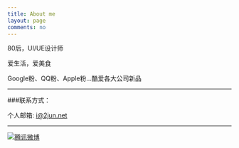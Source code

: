 ```yaml
---
title: About me
layout: page
comments: no
---
```


80后，UI/UE设计师

爱生活，爱美食

Google粉、QQ粉、Apple粉...酷爱各大公司新品

----

###联系方式：        

个人邮箱: [i@2jun.net](mailto:i@2jun.net)     

----


[![腾讯微博](http://v.t.qq.com/sign/chenjun/d7fd27eba46cb04c24356e42e7ed07b02cfbbf6d/1.jpg)](http://t.qq.com/chenjun)